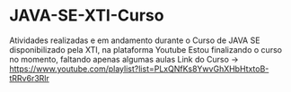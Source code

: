 # JAVA-SE-XTI-Curso
Atividades realizadas e em andamento durante o Curso de JAVA SE disponibilizado pela XTI, na plataforma Youtube
Estou finalizando o curso no momento, faltando apenas algumas aulas
Link do Curso -> https://www.youtube.com/playlist?list=PLxQNfKs8YwvGhXHbHtxtoB-tRRv6r3Rlr
